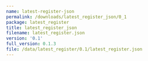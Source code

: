 ```yaml
---
name: latest-register-json
permalink: /downloads/latest_register_json/0_1
package: latest_register
title: latest_register_json
filename: latest_register.json
version: '0.1'
full_version: 0.1.3
file: /data/latest_register/0.1/latest_register.json
---
```


